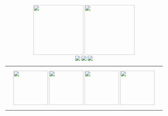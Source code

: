 <div align="center">
  <br>
  <img src="https://github-readme-stats.vercel.app/api/top-langs/?username=HB-codin&theme=highcontrast&layout=compact&langs_count=10" height=160 style="margin-top:10px;" />
  <img src="https://github-readme-stats.vercel.app/api?username=HB-codin&show_icons=true&theme=highcontrast&count_private=true" height=160 />
  <br>
  <img src="https://img.shields.io/badge/Py-Python-28557c?style=for-the-badge&logo=Python&labelColor=ffd949" />
  <img src="https://img.shields.io/badge/JS-JavaScript-3178c6?style=for-the-badge&logo=TypeScript&labelColor=ffffff" />
  <img src="https://img.shields.io/badge/RS-RUST-ea4b00?style=for-the-badge&logo=Rust&labelColor=000000" />
<hr>
  <img src="https://github-readme-stats.vercel.app/api/pin/?username=HB-codin&repo=Stack-game&theme=highcontrast" height="110" />
  <img src="https://github-readme-stats.vercel.app/api/pin/?username=HB-codin&repo=Rubik&theme=highcontrast" height="110" />
  <img src="https://github-readme-stats.vercel.app/api/pin/?username=HB-codin&repo=HB-portfolio&theme=highcontrast" height="110" />
  <img src="https://github-readme-stats.vercel.app/api/pin/?username=HB-codin&repo=Monopoly-banking-&theme=highcontrast" height="110" />
  
  <!-- <img src="https://github-readme-stats.vercel.app/api/pin/?username=HB-codin&repo=&theme=synthwave" height="127" />
  <img src="https://github-readme-stats.vercel.app/api/pin/?username=HB-codin&repo=&theme=synthwave" height="130" width="370" /> -->
  
<hr>
<br>
</div>

